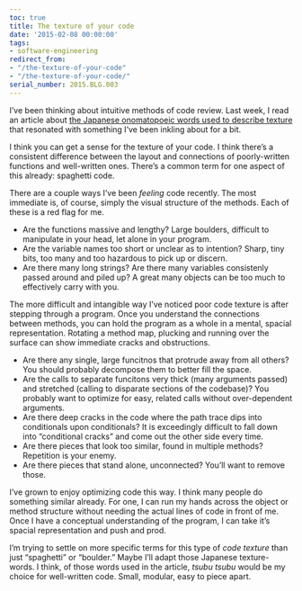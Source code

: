 ```yaml
---
toc: true
title: The texture of your code
date: '2015-02-08 00:00:00'
tags:
- software-engineering
redirect_from:
- "/the-texture-of-your-code"
- "/the-texture-of-your-code/"
serial_number: 2015.BLG.003
---
```

I’ve been thinking about intuitive methods of code review. Last week, I read an article about [the Japanese onomatopoeic words used to describe texture](http://www.spoon-tamago.com/2015/01/16/nendo-chocolates-japanese-onomatopoeic-words-texture/) that resonated with something I’ve been inkling about for a bit.

I think you can get a sense for the texture of your code. I think there’s a consistent difference between the layout and connections of poorly-written functions and well-written ones. There’s a common term for one aspect of this already: spaghetti code.

There are a couple ways I’ve been _feeling_ code recently. The most immediate is, of course, simply the visual structure of the methods. Each of these is a red flag for me.

- Are the functions massive and lengthy? Large boulders, difficult to manipulate in your head, let alone in your program.
- Are the variable names too short or unclear as to intention? Sharp, tiny bits, too many and too hazardous to pick up or discern.
- Are there many long strings? Are there many variables consistenly passed around and piled up? A great many objects can be too much to effectively carry with you.

The more difficult and intangible way I’ve noticed poor code texture is after stepping through a program. Once you understand the connections between methods, you can hold the program as a whole in a mental, spacial representation. Rotating a method map, plucking and running over the surface can show immediate cracks and obstructions.

- Are there any single, large funcitnos that protrude away from all others? You should probably decompose them to better fill the space.
- Are the calls to separate funcitons very thick (many arguments passed) and stretched (calling to disparate sections of the codebase)? You probably want to optimize for easy, related calls without over-dependent arguments.
- Are there deep cracks in the code where the path trace dips into conditionals upon conditionals? It is exceedingly difficult to fall down into “conditional cracks” and come out the other side every time.
- Are there pieces that look too similar, found in multiple methods? Repetition is your enemy.
- Are there pieces that stand alone, unconnected? You’ll want to remove those.

I’ve grown to enjoy optimizing code this way. I think many people do something similar already. For one, I can run my hands across the object or method structure without needing the actual lines of code in front of me. Once I have a conceptual understanding of the program, I can take it’s spacial representation and push and prod.

I’m trying to settle on more specific terms for this type of _code texture_ than just “spaghetti” or “boulder.” Maybe I’ll adapt those Japanese texture-words. I think, of those words used in the article, _tsubu tsubu_ would be my choice for well-written code. Small, modular, easy to piece apart.


